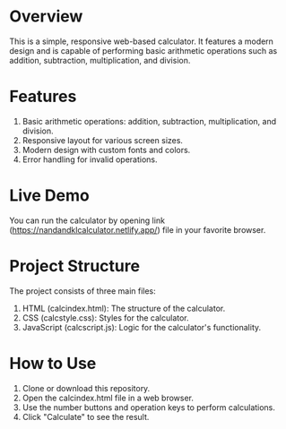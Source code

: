 # Overview
This is a simple, responsive web-based calculator. It features a modern design and is capable of performing basic arithmetic operations such as addition, subtraction, multiplication, and division.

# Features
1. Basic arithmetic operations: addition, subtraction, multiplication, and division.
2. Responsive layout for various screen sizes.
3. Modern design with custom fonts and colors.
4. Error handling for invalid operations.
# Live Demo
You can run the calculator by opening link (https://nandandklcalculator.netlify.app/) file in your favorite browser.

# Project Structure
The project consists of three main files:

1. HTML (calcindex.html): The structure of the calculator.
2. CSS (calcstyle.css): Styles for the calculator.
3. JavaScript (calcscript.js): Logic for the calculator's functionality.
# How to Use
1. Clone or download this repository.
2. Open the calcindex.html file in a web browser.
3. Use the number buttons and operation keys to perform calculations.
4. Click "Calculate" to see the result.

